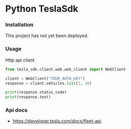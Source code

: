 # Python TeslaSdk

### Installation
This project has not yet been deployed.

### Usage
Http api client
```python
from tesla_sdk.client.web.web_client import WebClient

client = WebClient("YOUR_AUTH_KEY")
response = client.vehicles.list(1, 10)

print(response.status_code)
print(response.text)
```

### Api docs
- https://developer.tesla.com/docs/fleet-api
